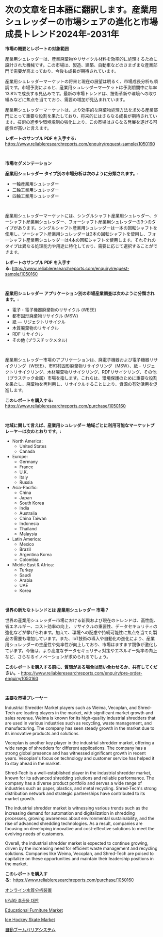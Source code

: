 <p><h1>次の文章を日本語に翻訳します。産業用シュレッダーの市場シェアの進化と市場成長トレンド2024年-2031年</h1></p><p><strong>市場の概要とレポートの対象範囲</strong></p>
<p><p>産業用シュレッダーは、産業廃棄物やリサイクル材料を効率的に処理するために設計された機械です。この市場は、製造、建築、自動車などのさまざまな産業部門で需要が高まっており、今後も成長が期待されています。</p><p>産業用シュレッダーマーケットの将来と現在の展望は明るく、市場成長分析も順調です。市場予測によると、産業用シュレッダーマーケットは予測期間中に年率13.8%で成長する見込みです。最新の市場トレンドは、技術革新や環境への取り組みなどに焦点を当てており、需要の増加が見込まれています。</p><p>産業用シュレッダーマーケットは、より効率的な廃棄物処理方法を求める産業部門にとって重要な役割を果たしており、将来的にはさらなる成長が期待されています。技術の進歩や環境規制の強化により、この市場はさらなる発展を遂げる可能性が高いと言えます。</p></p>
<p><strong>レポートのサンプル PDF を入手する:</strong> <a href="https://www.reliableresearchreports.com/enquiry/request-sample/1050160">https://www.reliableresearchreports.com/enquiry/request-sample/1050160</a></p>
<p>&nbsp;</p>
<p><strong>市場セグメンテーション</strong></p>
<p><strong>産業用シュレッダー タイプ別の市場分析は次のように分類されます。:</strong></p>
<p><ul><li>一軸産業用シュレッダー</li><li>二軸工業用シュレッダー</li><li>四軸工業用シュレッダー</li></ul></p>
<p>&nbsp;</p>
<p><p>産業用シュレッダーマーケットには、シングルシャフト産業用シュレッダー、ツーシャフト産業用シュレッダー、フォーシャフト産業用シュレッダーの3つのタイプがあります。シングルシャフト産業用シュレッダーは一本の回転シャフトを使用し、ツーシャフト産業用シュレッダーは2本の回転シャフトを使用し、フォーシャフト産業用シュレッダーは4本の回転シャフトを使用します。それぞれのタイプは異なる処理能力や用途に特化しており、需要に応じて選択することができます。</p></p>
<p><strong>レポートのサンプル PDF を入手する:</strong>&nbsp;<a href="https://www.reliableresearchreports.com/enquiry/request-sample/1050160">https://www.reliableresearchreports.com/enquiry/request-sample/1050160</a></p>
<p>&nbsp;</p>
<p><strong> 産業用シュレッダー アプリケーション別の市場産業調査は次のように分類されます。:</strong></p>
<p><ul><li>電子・電子機器廃棄物のリサイクル (WEEE)</li><li>都市固形廃棄物リサイクル (MSW)</li><li>紙 — リジェクトリサイクル</li><li>木質廃棄物のリサイクル</li><li>RDF リサイクル</li><li>その他 (プラスチックメタル)</li></ul></p>
<p>&nbsp;</p>
<p><p>産業用シュレッダー市場のアプリケーションは、廃電子機器および電子機器リサイクリング（WEEE）、市町村固形廃棄物リサイクリング（MSW）、紙 – リジェクトリサイクリング、木材廃棄物リサイクリング、RDFリサイクリング、その他（プラスチック金属）市場を指します。これらは、環境保護のために重要な役割を果たし、廃棄物を再利用し、リサイクルすることにより、資源の有効活用を促進します。</p></p>
<p><strong>このレポートを購入する:</strong>&nbsp; <a href="https://www.reliableresearchreports.com/purchase/1050160">https://www.reliableresearchreports.com/purchase/1050160</a></p>
<p>&nbsp;</p>
<p><strong>地域に関して言えば、産業用シュレッダー 地域ごとに利用可能なマーケットプレーヤーは次のとおりです。:</strong></p>
<p><ul>
    <li>
        North America:
        <ul>
            <li>United States</li>
            <li>Canada</li>
        </ul>
    </li>
    <li>
        Europe:
        <ul>
            <li>Germany</li>
            <li>France</li>
            <li>U.K.</li>
            <li>Italy</li>
            <li>Russia</li>
        </ul>
    </li>
    <li>
        Asia-Pacific:
        <ul>
            <li>China</li>
            <li>Japan</li>
            <li>South Korea</li>
            <li>India</li>
            <li>Australia</li>
            <li>China Taiwan</li>
            <li>Indonesia</li>
            <li>Thailand</li>
            <li>Malaysia</li>
        </ul>
    </li>
    <li>
        Latin America:
        <ul>
            <li>Mexico</li>
            <li>Brazil</li>
            <li>Argentina Korea</li>
            <li>Colombia</li>
        </ul>
    </li>
    <li>
        Middle East & Africa:
        <ul>
            <li>Turkey</li>
            <li>Saudi</li>
            <li>Arabia</li>
            <li>UAE</li>
            <li>Korea</li>
        </ul>
    </li>
    </ul></p>
<p>&nbsp;</p>
<p><strong>世界の新たなトレンドとは 産業用シュレッダー 市場？</strong></p>
<p><p>世界の産業用シュレッダー市場における新興および現在のトレンドは、高性能、省エネルギー、コスト効率の向上、リサイクルの重要性、データセキュリティの強化などが挙げられます。加えて、環境への配慮や持続可能性に焦点を当てた製品の需要も増加しています。また、IoT技術の導入や自動化の進化により、産業用シュレッダーの生産性や効率性が向上しており、市場はますます競争が激化しています。今後は、より高度なデータセキュリティ対策やエネルギー効率の向上など、さらなるイノベーションが求められるでしょう。</p></p>
<p><strong>このレポートを購入する前に、質問がある場合は問い合わせるか、共有してください。</strong>- <a href="https://www.reliableresearchreports.com/enquiry/pre-order-enquiry/1050160">https://www.reliableresearchreports.com/enquiry/pre-order-enquiry/1050160</a></p>
<p>&nbsp;</p>
<p><strong>主要な市場プレーヤー</strong></p>
<p><p>Industrial Shredder Market players such as Weima, Vecoplan, and Shred-Tech are leading players in the market, with significant market growth and sales revenue. Weima is known for its high-quality industrial shredders that are used in various industries such as recycling, waste management, and manufacturing. The company has seen steady growth in the market due to its innovative products and solutions.</p><p>Vecoplan is another key player in the industrial shredder market, offering a wide range of shredders for different applications. The company has a strong global presence and has witnessed significant growth in recent years. Vecoplan's focus on technology and customer service has helped it to stay ahead in the market.</p><p>Shred-Tech is a well-established player in the industrial shredder market, known for its advanced shredding solutions and reliable performance. The company has a diverse product portfolio and serves a wide range of industries such as paper, plastics, and metal recycling. Shred-Tech's strong distribution network and strategic partnerships have contributed to its market growth.</p><p>The industrial shredder market is witnessing various trends such as the increasing demand for automation and digitalization in shredding processes, growing awareness about environmental sustainability, and the rise of advanced shredding technologies. As a result, companies are focusing on developing innovative and cost-effective solutions to meet the evolving needs of customers.</p><p>Overall, the industrial shredder market is expected to continue growing, driven by the increasing need for efficient waste management and recycling solutions. Companies like Weima, Vecoplan, and Shred-Tech are poised to capitalize on these opportunities and maintain their leadership positions in the market.</p></p>
<p><strong>このレポートを購入する:</strong>&nbsp;&nbsp;<a href="https://www.reliableresearchreports.com/purchase/1050160">https://www.reliableresearchreports.com/purchase/1050160</a></p>
<p><p><a href="https://medium.com/@alliegrater55/%E3%82%AA%E3%83%B3%E3%83%A9%E3%82%A4%E3%83%B3%E6%B0%B4%E8%B3%AA%E3%82%A2%E3%83%8A%E3%83%A9%E3%82%A4%E3%82%B6%E3%83%BC%E3%81%AE%E5%B8%82%E5%A0%B4%E5%8B%95%E5%90%91%E3%81%A8%E5%B8%82%E5%A0%B4%E5%88%86%E6%9E%90%E3%81%AF-2024%E5%B9%B4%E3%81%8B%E3%82%892031%E5%B9%B4%E3%81%BE%E3%81%A7%E3%81%AE%E6%9C%9F%E9%96%93%E3%81%AB%E4%BA%88%E6%B8%AC%E3%81%95%E3%82%8C%E3%81%A6%E3%81%84%E3%81%BE%E3%81%99-0a8cf9409e59">オンライン水質分析装置</a></p><p><a href="https://github.com/crfsywufhm81415/Market-Research-Report-List-1/blob/main/85099513613.md">바닐라 추출물 대안</a></p><p><a href="https://github.com/Alonsoolds3wq1d81czn8rbol/Market-Research-Report-List-1/blob/main/educational-furniture-market.md">Educational Furniture Market</a></p><p><a href="https://github.com/yemakinde/Market-Research-Report-List-1/blob/main/ice-hockey-skate-market.md">Ice Hockey Skate Market</a></p><p><a href="https://medium.com/@elishelacruz56456/%E8%87%AA%E5%8B%95%E3%83%96%E3%83%BC%E3%83%A0%E3%83%90%E3%83%AA%E3%82%A2%E3%82%B7%E3%82%B9%E3%83%86%E3%83%A0%E5%B8%82%E5%A0%B4-2031%E5%B9%B4%E3%81%BE%E3%81%A7%E3%81%AE%E6%88%90%E5%8A%9F%E3%81%99%E3%82%8B%E3%83%93%E3%82%B8%E3%83%8D%E3%82%B9%E6%88%A6%E7%95%A5%E3%81%AE%E9%8D%B5%E3%82%92%E4%BA%88%E6%B8%AC-fec5c352805b">自動ブームバリアシステム</a></p></p>